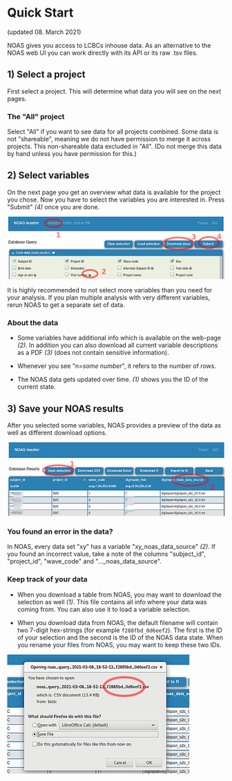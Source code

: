 
# Quick Start
(updated 08. March 2021)

NOAS gives you access to LCBCs inhouse data. As an alternative to the NOAS web UI you can work directly with its API or its raw .tsv files.

## 1) Select a project

First select a project. This will determine what data you will see on the next pages. 

### The "All" project

Select "All" if you want to see data for all projects combined. Some data is not "shareable", meaning we do not have permission to merge it across projects. This non-shareable data excluded in "All". (Do not merge this data by hand unless you have permission for this.)

## 2) Select variables

On the next page you get an overview what data is available for the project you chose. Now you have to select the variables you are interested in. Press "Submit" _(4)_ once you are done.

![select](./img/usage_select.png)

It is highly recommended to not select more variables than you need for your analysis. If you plan multiple analysis with very different variables, rerun NOAS to get a separate set of data.

### About the data

  * Some variables have additional info which is available on the web-page _(2)_. In addition you can also download all current variable descriptions as a PDF _(3)_ (does not contain sensitive information).

  * Whenever you see "n=_some number_", it refers to the number of rows.

  * The NOAS data gets updated over time. _(1)_ shows you the ID of the current state.

## 3) Save your NOAS results

After you selected some variables, NOAS provides a preview of the data as well as different download options.

![results](./img/usage_results.png)

### You found an error in the data?

In NOAS, every data set "xy" has a variable "xy_noas_data_source" _(2)_. If you found an incorrect value, take a note of the columns "subject_id", "project_id", "wave_code" and "..._noas_data_source".

### Keep track of your data

  * When you download a table from NOAS, you may want to download the selection as well _(1)_. This file contains all info where your data was coming from. You can also use it to load a variable selection.

  * When you download data from NOAS, the default filename will contain two 7-digit hex-strings (for example `f288fbd_0d6eef2`). The first is the ID of your selection and the second is the ID of the NOAS data state. When you rename your files from NOAS, you may want to keep these two IDs.

![queryid](./img/usage_queryid.png)
